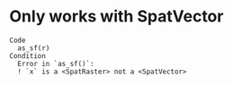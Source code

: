 # Only works with SpatVector

    Code
      as_sf(r)
    Condition
      Error in `as_sf()`:
      ! `x` is a <SpatRaster> not a <SpatVector>

